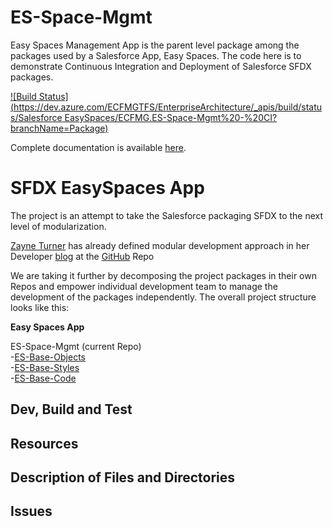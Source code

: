 # ES-Space-Mgmt
Easy Spaces Management App is the parent level package among the packages used by a Salesforce App, Easy Spaces.
The code here is to demonstrate Continuous Integration and Deployment of Salesforce SFDX packages.

[![Build Status](https://dev.azure.com/ECFMGTFS/EnterpriseArchitecture/_apis/build/status/Salesforce EasySpaces/ECFMG.ES-Space-Mgmt%20-%20CI?branchName=Package)](https://dev.azure.com/ECFMGTFS/EnterpriseArchitecture/_build/latest?definitionId=34&branchName=Package)

Complete documentation is available [here](https://ecfmg.gitbook.io/sfdx-unlocked-packages-guide).

# SFDX EasySpaces App

The project is an attempt to take the Salesforce packaging SFDX to the next level of modularization. 

[Zayne Turner](https://developer.salesforce.com/blogs/author/zayne) has already defined modular development approach in her Developer [blog](https://developer.salesforce.com/blogs/2018/06/announcing-the-easy-spaces-app.html) at the [GitHub](https://github.com/trailheadapps/easy-spaces) Repo

We are taking it further by decomposing the project packages in their own Repos and empower individual development team to manage the development of the packages independently. The overall project structure looks like this:

**Easy Spaces App**  

ES-Space-Mgmt (current Repo)  
-[ES-Base-Objects](https://github.com/ECFMG/ES-Base-Objects)  
-[ES-Base-Styles](https://github.com/ECFMG/ES-Base-Styles)  
-[ES-Base-Code](https://github.com/ECFMG/ES-Base-Code)  


## Dev, Build and Test


## Resources


## Description of Files and Directories


## Issues
